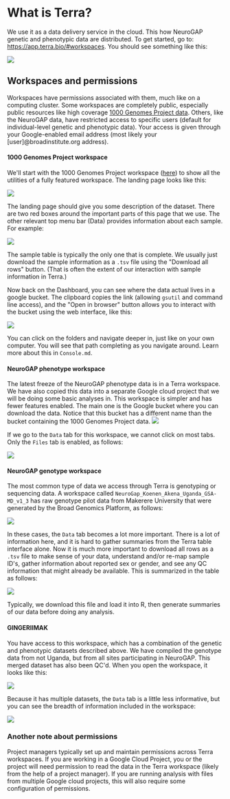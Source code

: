 # What is Terra?
We use it as a data delivery service in the cloud. This how NeuroGAP genetic and phenotypic data are distributed. To get started, go to: https://app.terra.bio/#workspaces. 
You should see something like this:

![](img/Terra/Terra%20main%20page.png)

## Workspaces and permissions
Workspaces have permissions associated with them, much like on a computing cluster. Some workspaces are completely public, especially public resources like high coverage <a href="https://app.terra.bio/#workspaces/anvil-datastorage/1000G-high-coverage-2019">1000 Genomes Project data</a>. Others, like the NeuroGAP data, have restricted access to specific users (default for individual-level genetic and phenotypic data). Your access is given through your Google-enabled email address (most likely your [user]@broadinstitute.org address).

#### 1000 Genomes Project workspace
We'll start with the 1000 Genomes Project workspace (<a href="https://app.terra.bio/#workspaces/anvil-datastorage/1000G-high-coverage-2019">here</a>) to show all the utilities of a fully featured workspace. The landing page looks like this:

![](img/Terra/Terra%201kG%20workspace%20landing%20page.png)

The landing page should give you some description of the dataset. There are two red boxes around the important parts of this page that we use. The other relevant top menu bar (Data) provides information about each sample. For example:

![](img/Terra/Terra%201kG%20workspace%20data%20page.png)

The sample table is typically the only one that is complete. We usually just download the sample information as a `.tsv` file using the "Download all rows" button. (That is often the extent of our interaction with sample information in Terra.)

Now back on the Dashboard, you can see where the data actual lives in a google bucket. The clipboard copies the link (allowing `gsutil` and command line access), and the "Open in browser" button allows you to interact with the bucket using the web interface, like this:

![](img/Terra/Terra%201kG%20google%20bucket%20link%20out.png)

You can click on the folders and navigate deeper in, just like on your own computer. You will see that path completing as you navigate around. Learn more about this in `Console.md`.

#### NeuroGAP phenotype workspace

The latest freeze of the NeuroGAP phenotype data is in a Terra workspace. We have also copied this data into a separate Google cloud project that we will be doing some basic analyses in. This workspace is simpler and has fewer features enabled. The main one is the Google bucket where you can download the data. Notice that this bucket has a different name than the bucket containing the 1000 Genomes Project data. 
![](img/Terra/Terra%20NeuroGAP%20phenos%20landing%20page.png)

If we go to the `Data` tab for this workspace, we cannot click on most tabs. Only the `Files` tab is enabled, as follows:

![](img/Terra/Terra%20NeuroGAP%20phenos%20data%20page.png)

#### NeuroGAP genotype workspace

The most common type of data we access through Terra is genotyping or sequencing data. A workspace called `NeuroGap_Koenen_Akena_Uganda_GSA-MD_v1_3` has raw genotype pilot data from Makerere University that were generated by the Broad Genomics Platform, as follows:

![](img/Terra/Terra%20NeuroGAP%20Uganda%20genos%20landing%20page.png)

In these cases, the `Data` tab becomes a lot more important. There is a lot of information here, and it is hard to gather summaries from the Terra table interface alone. Now it is much more important to download all rows as a `.tsv` file to make sense of your data, understand and/or re-map sample ID's, gather information about reported sex or gender, and see any QC information that might already be available. This is summarized in the table as follows:

![](img/Terra/Terra%20NeuroGAP%20Uganda%20genos%20data%20page.png)

Typically, we download this file and load it into R, then generate summaries of our data before doing any analysis.

#### GINGERIIMAK

You have access to this workspace, which has a combination of the genetic and phenotypic datasets described above. We have compiled the genotype data from not Uganda, but from all sites participating in NeuroGAP. This merged dataset has also been QC'd. When you open the workspace, it looks like this:

![](img/Terra/Terra%20gingeriimak%20landing%20page.png)

Because it has multiple datasets, the `Data` tab is a little less informative, but you can see the breadth of information included in the workspace:

![](img/Terra/Terra%20gingeriimak%20data%20page.png) 

### Another note about permissions

Project managers typically set up and maintain permissions across Terra workspaces. If you are working in a Google Cloud Project, you or the project will need permission to read the data in the Terra workspace (likely from the help of a project manager). If you are running analysis with files from multiple Google cloud projects, this will also require some configuration of permissions.